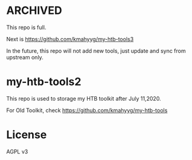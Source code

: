 # ARCHIVED

This repo is full.

Next is https://github.com/kmahyyg/my-htb-tools3

In the future, this repo will not add new tools, just update and sync from upstream only.


# my-htb-tools2

This repo is used to storage my HTB toolkit after July 11,2020.

For Old Toolkit, check https://github.com/kmahyyg/my-htb-tools

# License

AGPL v3

